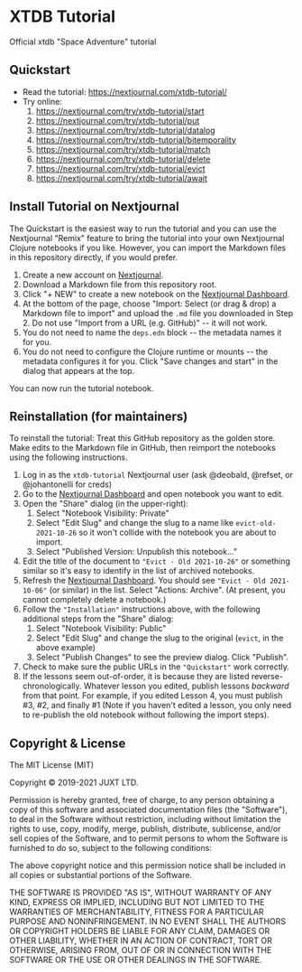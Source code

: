# XTDB Tutorial

Official xtdb "Space Adventure" tutorial

## Quickstart

* Read the tutorial: https://nextjournal.com/xtdb-tutorial/
* Try online:
    1. https://nextjournal.com/try/xtdb-tutorial/start
    2. https://nextjournal.com/try/xtdb-tutorial/put
    3. https://nextjournal.com/try/xtdb-tutorial/datalog
    4. https://nextjournal.com/try/xtdb-tutorial/bitemporality
    5. https://nextjournal.com/try/xtdb-tutorial/match
    6. https://nextjournal.com/try/xtdb-tutorial/delete
    7. https://nextjournal.com/try/xtdb-tutorial/evict
    8. https://nextjournal.com/try/xtdb-tutorial/await



## Install Tutorial on Nextjournal

The Quickstart is the easiest way to run the tutorial and you can use the Nextjournal
"Remix" feature to bring the tutorial into your own Nextjournal Clojure notebooks if you
like. However, you can import the Markdown files in this repository directly, if you would
prefer.

1. Create a new account on [Nextjournal](https://nextjournal.com).
2. Download a Markdown file from this repository root.
3. Click "+ NEW" to create a new notebook on the [Nextjournal Dashboard](https://nextjournal.com/dashboard).
4. At the bottom of the page, choose "Import: Select (or drag & drop) a Markdown file to import" and upload the `.md` file you downloaded in Step 2.
Do not use "Import from a URL (e.g. GitHub)" -- it will not work.
5. You do not need to name the `deps.edn` block -- the metadata names it for you.
6. You do not need to configure the Clojure runtime or mounts -- the metadata configures it for you.
Click "Save changes and start" in the dialog that appears at the top.

You can now run the tutorial notebook.

## Reinstallation (for maintainers)

To reinstall the tutorial: Treat this GitHub repository as the golden store. Make edits to the Markdown file in
GitHub, then reimport the notebooks using the following instructions.

1. Log in as the `xtdb-tutorial` Nextjournal user (ask @deobald, @refset, or @johantonelli for creds)
2. Go to the [Nextjournal Dashboard](https://nextjournal.com/dashboard) and open notebook you want to edit.
3. Open the "Share" dialog (in the upper-right):
   1. Select "Notebook Visibility: Private"
   2. Select "Edit Slug" and change the slug to a name like `evict-old-2021-10-26` so it won't collide with the notebook you are about to import.
   3. Select "Published Version: Unpublish this notebook..."
7. Edit the title of the document to `"Evict - Old 2021-10-26"` or something similar so it's easy to identify
in the list of archived notebooks.
8. Refresh the [Nextjournal Dashboard](https://nextjournal.com/dashboard). You should see `"Evict - Old 2021-10-06"` (or similar) in the list. Select "Actions: Archive". (At present, you cannot completely delete a notebook.)
9. Follow the `"Installation"` instructions above, with the following additional steps from the "Share" dialog:
   1. Select "Notebook Visibility: Public"
   2. Select "Edit Slug" and change the slug to the original (`evict`, in the above example)
   3. Select "Publish Changes" to see the preview dialog. Click "Publish".
10. Check to make sure the public URLs in the `"Quickstart"` work correctly.
11. If the lessons seem out-of-order, it is because they are listed reverse-chronologically. Whatever lesson you edited, publish lessons _backward_ from that point. For example, if you edited Lesson 4, you must publish #3, #2, and finally #1 (Note if you haven't edited a lesson, you only need to re-publish the old notebook without following the import steps).


## Copyright & License

The MIT License (MIT)

Copyright © 2019-2021 JUXT LTD.

Permission is hereby granted, free of charge, to any person obtaining a copy of this software and associated documentation files (the "Software"), to deal in the Software without restriction, including without limitation the rights to use, copy, modify, merge, publish, distribute, sublicense, and/or sell copies of the Software, and to permit persons to whom the Software is furnished to do so, subject to the following conditions:

The above copyright notice and this permission notice shall be included in all copies or substantial portions of the Software.

THE SOFTWARE IS PROVIDED "AS IS", WITHOUT WARRANTY OF ANY KIND, EXPRESS OR IMPLIED, INCLUDING BUT NOT LIMITED TO THE WARRANTIES OF MERCHANTABILITY, FITNESS FOR A PARTICULAR PURPOSE AND NONINFRINGEMENT. IN NO EVENT SHALL THE AUTHORS OR COPYRIGHT HOLDERS BE LIABLE FOR ANY CLAIM, DAMAGES OR OTHER LIABILITY, WHETHER IN AN ACTION OF CONTRACT, TORT OR OTHERWISE, ARISING FROM, OUT OF OR IN CONNECTION WITH THE SOFTWARE OR THE USE OR OTHER DEALINGS IN THE SOFTWARE.

